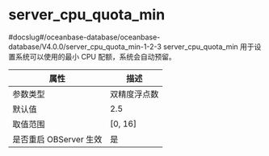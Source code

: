 server_cpu_quota_min 
=========================================
#docslug#/oceanbase-database/oceanbase-database/V4.0.0/server_cpu_quota_min-1-2-3
server_cpu_quota_min 用于设置系统可以使用的最小 CPU 配额，系统会自动预留。


|      **属性**      |  **描述**   |
|------------------|-----------|
| 参数类型             | 双精度浮点数    |
| 默认值              | 2.5       |
| 取值范围             | \[0, 16\] |
| 是否重启 OBServer 生效 | 是         |


